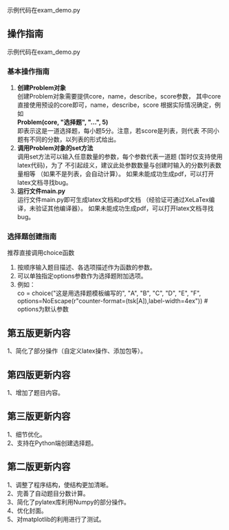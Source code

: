 示例代码在exam_demo.py
## **操作指南**
示例代码在exam_demo.py
### **基本操作指南**
1. **创建Problem对象**<br/>
创建Problem对象需要提供core，name，describe，score参数，
其中core直接使用预设的core即可，name，describe，score
根据实际情况确定，例如<br/>
**Problem(core, "选择题", "...", 5)**<br/>
即表示这是一道选择题，每小题5分。注意，若score是列表，则代表
不同小题有不同的分数，以列表的形式给出。
2. **调用Problem对象的set方法**<br/>
调用set方法可以输入任意数量的参数，每个参数代表一道题
(暂时仅支持使用latex代码)，为了
不引起歧义，建议此处参数数量与创建时输入的分数列表数量相等
（如果不是列表，会自动计算）。
如果未能成功生成pdf，可以打开latex文档寻找bug。
3. **运行文件main.py**<br/>
运行文件main.py即可生成latex文档和pdf文档
（经验证可通过XeLaTex编译，未验证其他编译器）。
如果未能成功生成pdf，可以打开latex文档寻找bug。

### **选择题创建指南**
推荐直接调用choice函数
1. 按顺序输入题目描述、各选项描述作为函数的参数。
2. 可以单独指定options参数作为选择题附加选项。
3. 例如：<br/>
co = choice("这是用选择题模板编写的", "A", "B", "C", "D", "E", "F",
            options=NoEscape(r"counter-format=(tsk[A]),label-width=4ex"))  # options为默认参数
## 第五版更新内容
1、简化了部分操作（自定义latex操作、添加包等）。<br/>

## 第四版更新内容
1、增加了题目内容。<br/>

## 第三版更新内容
1、细节优化。<br/>
2、支持在Python端创建选择题。<br/>

## 第二版更新内容
1、调整了程序结构，使结构更加清晰。<br/>
2、完善了自动题目分数计算。<br/>
3、简化了pylatex库利用Numpy的部分操作。<br/>
4、优化封面。<br/>
5、对matplotlib的利用进行了测试。<br/>
